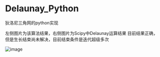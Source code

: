 # Delaunay_Python
狄洛尼三角网的python实现

左侧图片为该算法结果，右侧图片为Scipy中Delaunay运算结果
目前结果正确，但是生长结束尚未解决，目前结束条件是迭代超级多次

![image](https://gitee.com/YhQIAOXYZ/BlogImages/blob/master/images/delanuay.jpg)
